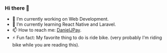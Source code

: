 ### Hi there 👋

- 🔭 I’m currently working on Web Development.
- 🌱 I’m currently learning React Native and Laravel.
- 📫 How to reach me: [DanielJPay](www.linkedin.com/in/danieljpay).
- ⚡ Fun fact: My favorite thing to do is ride bike. (very probably I'm riding bike while you are reading this).
